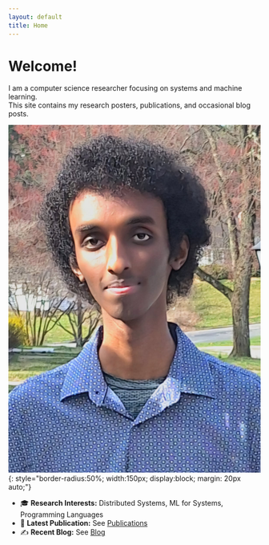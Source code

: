 ```yaml
---
layout: default
title: Home
---
```


# Welcome!

I am a computer science researcher focusing on systems and machine learning.  
This site contains my research posters, publications, and occasional blog posts.

![profile photo](assets/images/profile.jpg){: style="border-radius:50%; width:150px; display:block; margin: 20px auto;"}

- 🎓 **Research Interests:** Distributed Systems, ML for Systems, Programming Languages
- 🧾 **Latest Publication:** See [Publications](/publications/)
- ✍️ **Recent Blog:** See [Blog](/blog/)
